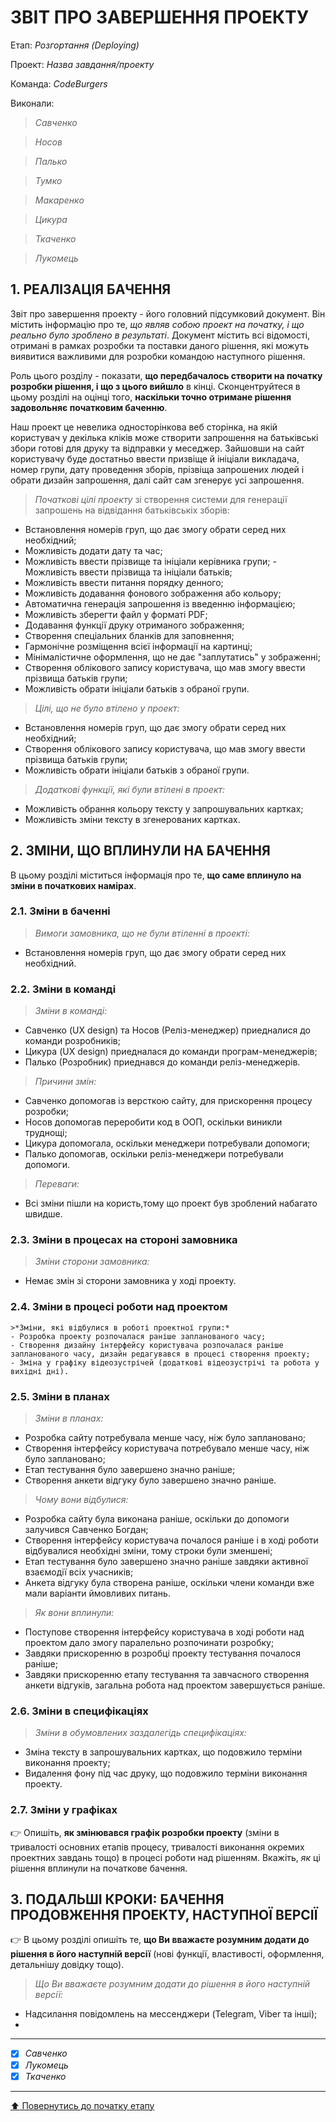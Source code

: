 ﻿# ЗВІТ ПРО ЗАВЕРШЕННЯ ПРОЕКТУ

Етап: *Розгортання (Deploying)*

Проект: *Назва завдання/проекту*

Команда: *CodeBurgers*

Виконали:
>*Савченко*

>*Носов*

>*Палько*

>*Тумко*

>*Макаренко*

>*Цикура*

>*Ткаченко* 

>*Лукомець*

##  **1. РЕАЛІЗАЦІЯ БАЧЕННЯ**

Звіт про завершення проекту - його головний підсумковий документ. Він містить інформацію про те, *що являв собою проект на початку, і що реально було зроблено в результаті*. Документ містить всі відомості, отримані в рамках розробки та поставки даного рішення, які можуть виявитися важливими для розробки командою наступного рішення. 

Роль цього розділу - показати, **що передбачалось створити на початку розробки рішення, і що з цього вийшло** в кінці. Сконцентруйтеся в цьому розділі на оцінці того, **наскільки точно отримане рішення задовольняє початковим баченню**.

Наш проект це невелика односторінкова веб сторінка, на якій користувач у декілька кліків може створити запрошення на батьківські збори готові для друку та відправки у меседжер. Зайшовши на сайт користувачу буде достатньо ввести призвіще й ініціали викладача, номер групи, дату проведення зборів, прізвіща запрошених людей і обрати дизайн запрошення, далі сайт сам згенерує усі запрошення.

>*Початкові цілі проекту* зі створення системи для генерації запрошень на відвідання батьківськіх зборів: 
- Встановлення номерів груп, що дає змогу обрати серед них необхідний; 
- Можливість додати дату та час;
- Можливість ввести прізвище та ініціали керівника групи; - Можливість ввести прізвища та ініціали батьків;
- Можливість ввести питання порядку денного;
- Можливість додавання фонового зображення або кольору;
- Автоматична генерація запрошення із введенню інформацією;
- Можливість зберегти файл у форматі PDF;
- Додавання функції друку отриманого зображення;
- Створення спеціальних бланків для заповнення;
- Гармонічне розміщення всієї інформації на картинці;
- Мінімалістичне оформлення, що не дає "заплутатись" у зображенні;
- Створення облікового запису користувача, що мав змогу ввести прізвища батьків групи;
- Можливість обрати ініціали батьків з обраної групи.

>*Цілі, що не було втілено у проект:*
- Встановлення номерів груп, що дає змогу обрати серед них необхідний;
- Створення облікового запису користувача, що мав змогу ввести прізвища батьків групи;
- Можливість обрати ініціали батьків з обраної групи.

>*Додаткові функції, які були втілені в проект:*
- Можливість обрання кольору тексту у запрошувальних картках;
- Можливість зміни тексту в згенерованих картках.

##  **2. ЗМІНИ, ЩО ВПЛИНУЛИ НА БАЧЕННЯ**
В цьому розділі міститься інформація про те, **що саме вплинуло на зміни в початкових намірах**. 
   
### **2.1. Зміни в баченні**

   >*Вимоги замовника, що не були втіленні в проекті:*
   - Встановлення номерів груп, що дає змогу обрати серед них необхідний.

### **2.2. Зміни в команді**

   >*Зміни в команді:*
   - Савченко (UX design) та Носов (Реліз-менеджер) приедналися до команди розробників;
   - Цикура (UX design) приедналася до команди програм-менеджерів;
   - Палько (Розробник) приеднався до команди реліз-менеджерів.
   
   >*Причини змін:*
   - Савченко допомогав із версткою сайту, для прискорення процесу розробки;
   - Носов допомогав переробити код в ООП, оскільки виникли труднощі;
   - Цикура допомогала, оскільки менеджери потребували допомоги;
   - Палько допомогав, оскільки реліз-менеджери потребували допомоги.

   >*Переваги:*
   - Всі зміни пішли на користь,тому що проект був зроблений набагато швидше.
   
###  **2.3. Зміни в процесах на стороні замовника** 

   >*Зміни сторони замовника:*
   - Немає змін зі сторони замовника у ході проекту.

###  **2.4. Зміни в процесі роботи над проектом**

    >*Зміни, які відбулися в роботі проектної групи:*
    - Розробка проекту розпочалася раніше запланованого часу;
    - Створення дизайну інтерфейсу користувача розпочалася раніше запланованого часу, дизайн редагувався в процесі створення проекту;
    - Зміна у графіку відеозустрічей (додаткові відеозустрічі та робота у вихідні дні).

###  **2.5. Зміни в планах**

   >*Зміни в планах:*
   - Розробка сайту потребувала менше часу, ніж було заплановано;
   - Створення інтерфейсу користувача потребувало менше часу, ніж було заплановано;
   - Етап тестування було завершено значно раніше;
   - Створення анкети відгуку було завершено значно раніше.
  
   >*Чому вони відбулися:*
   - Розробка сайту була виконана раніше, оскільки до допомоги залучився Савченко Богдан;
   - Створення інтерфейсу користувача почалося раніше і в ході роботи відбувалися необхідні зміни, тому строки були зменшені;
   - Етап тестування було завершено значно раніше завдяки активної взаємодії всіх учасників;
   - Анкета відгуку була створена раніше, оскільки члени команди вже мали варіанти ймовливих питань.
   
   >*Як вони вплинули:*
   - Поступове створення інтерфейсу користувача в ході роботи над проектом дало змогу паралельно розпочинати розробку;
   - Завдяки прискоренню в розробці проекту тестування почалося раніше;
   - Завдяки прискоренню етапу тестування та завчасного створення анкети відгуків, загальна робота над проектом завершується раніше.
   

###  **2.6. Зміни в специфікаціях**

   >*Зміни в обумовлених заздалегідь специфікаціях:*
   - Зміна тексту в запрошувальних картках, що подовжило терміни виконання проекту;
   - Видалення фону під час друку, що подовжило терміни виконання проекту.

###  **2.7. Зміни у графіках**

:point_right: Опишіть, **як змінювався графік розробки проекту** (зміни в тривалості основних етапів процесу, тривалості виконання окремих проектних завдань тощо) в процесі роботи над рішенням. Вкажіть, *як* ці рішення вплинули на початкове бачення.

## **3. ПОДАЛЬШІ КРОКИ: БАЧЕННЯ ПРОДОВЖЕННЯ ПРОЕКТУ, НАСТУПНОЇ ВЕРСІЇ**

:point_right: В цьому розділі опишіть те, **що Ви вважаєте розумним додати до рішення в його наступній версії** (нові функції, властивості, оформлення, детальнішу довідку тощо).
   >*Що Ви вважаєте розумним додати до рішення в його наступній версії:*
   - Надсилання повідомлень на мессенджери (Telegram, Viber та інші);
   - 

---

- [X] *Савченко*
- [x] *Лукомець*
- [x] *Ткаченко*

---
[:arrow_up: Повернутись до початку етапу](/docs/5.Deploying/README.md)




